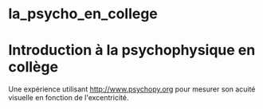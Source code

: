 # la_psycho_en_college
Introduction à la psychophysique en collège
===========================================

Une expérience utilisant http://www.psychopy.org pour mesurer son acuité visuelle en fonction de l'excentricité.
